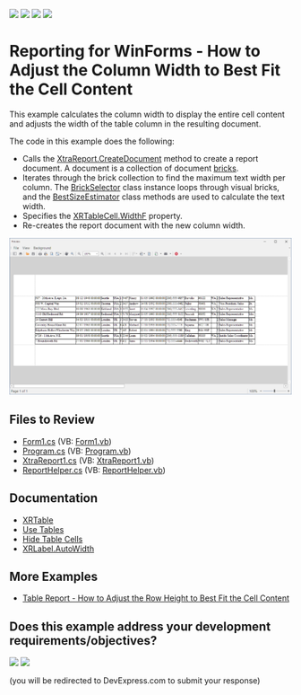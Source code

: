 <!-- default badges list -->
![](https://img.shields.io/endpoint?url=https://codecentral.devexpress.com/api/v1/VersionRange/128605372/23.1.1%2B)
[![](https://img.shields.io/badge/Open_in_DevExpress_Support_Center-FF7200?style=flat-square&logo=DevExpress&logoColor=white)](https://supportcenter.devexpress.com/ticket/details/T246953)
[![](https://img.shields.io/badge/📖_How_to_use_DevExpress_Examples-e9f6fc?style=flat-square)](https://docs.devexpress.com/GeneralInformation/403183)
[![](https://img.shields.io/badge/💬_Leave_Feedback-feecdd?style=flat-square)](#does-this-example-address-your-development-requirementsobjectives)
<!-- default badges end -->
# Reporting for WinForms - How to Adjust the Column Width to Best Fit the Cell Content

This example calculates the column width to display the entire cell content and adjusts the width of the table column in the resulting document.

The code in this example does the following:

- Calls the [XtraReport.CreateDocument](https://docs.devexpress.com/XtraReports/DevExpress.XtraReports.UI.XtraReport.CreateDocument) method to create a report document. A document is a collection of document [bricks](https://docs.devexpress.com/WindowsForms/88/Controls-and-Libraries/Printing-Exporting/Concepts/Basic-Terms/Bricks).
- Iterates through the brick collection to find the maximum text width per column. The [BrickSelector](https://docs.devexpress.com/CoreLibraries/DevExpress.XtraPrinting.BrickSelector) class instance loops through visual bricks, and the [BestSizeEstimator](https://docs.devexpress.com/XtraReports/DevExpress.XtraReports.UI.BestSizeEstimator) class methods are used to calculate the text width. 
- Specifies the [XRTableCell.WidthF](https://docs.devexpress.com/XtraReports/DevExpress.XtraReports.UI.XRTableCell.WidthF) property.
- Re-creates the report document with the new column width.

![Report with Adjusted Column Width to Best Fit Contents](Images/screenshot.png)

## Files to Review

* [Form1.cs](./CS/Form1.cs) (VB: [Form1.vb](./VB/Form1.vb))
* [Program.cs](./CS/Program.cs) (VB: [Program.vb](./VB/Program.vb))
* [XtraReport1.cs](./CS/Report/XtraReport1.cs) (VB: [XtraReport1.vb](./VB/Report/XtraReport1.vb))
* [ReportHelper.cs](./CS/ReportHelper/ReportHelper.cs) (VB: [ReportHelper.vb](./VB/ReportHelper/ReportHelper.vb))

## Documentation

- [XRTable](https://docs.devexpress.com/XtraReports/DevExpress.XtraReports.UI.XRTable)
- [Use Tables](https://docs.devexpress.com/XtraReports/9741/detailed-guide-to-devexpress-reporting/use-report-controls/use-tables)
- [Hide Table Cells](https://docs.devexpress.com/XtraReports/120028/detailed-guide-to-devexpress-reporting/use-report-controls/use-tables/hide-table-cells)
- [XRLabel.AutoWidth](https://docs.devexpress.com/XtraReports/DevExpress.XtraReports.UI.XRLabel.AutoWidth)


## More Examples

- [Table Report - How to Adjust the Row Height to Best Fit the Cell Content](https://github.com/DevExpress-Examples/reporting-winforms-best-fit-table-row-height)


<!-- feedback -->
## Does this example address your development requirements/objectives?

[<img src="https://www.devexpress.com/support/examples/i/yes-button.svg"/>](https://www.devexpress.com/support/examples/survey.xml?utm_source=github&utm_campaign=reporting-winforms-best-fit-table-column-width&~~~was_helpful=yes) [<img src="https://www.devexpress.com/support/examples/i/no-button.svg"/>](https://www.devexpress.com/support/examples/survey.xml?utm_source=github&utm_campaign=reporting-winforms-best-fit-table-column-width&~~~was_helpful=no)

(you will be redirected to DevExpress.com to submit your response)
<!-- feedback end -->
